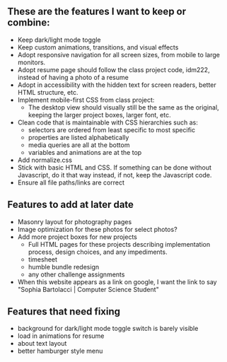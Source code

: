 ## These are the features I want to keep or combine:
- Keep dark/light mode toggle
- Keep custom animations, transitions, and visual effects
- Adopt responsive navigation for all screen sizes, from mobile to large monitors. 
- Adopt resume page should follow the class project code, idm222, instead of having a photo of a resume
- Adopt in accessibility with the hidden text for screen readers, better HTML structure, etc. 
- Implement mobile-first CSS from class project: 
  - The desktop view should visually still be the same as the original, keeping the larger project boxes, larger font, etc. 
- Clean code that is maintainable with CSS hierarchies such as:
  - selectors are ordered from least specific to most specific
  - properties are listed alphabetically 
  - media queries are all at the bottom
  - variables and animations are at the top
- Add normalize.css 
- Stick with basic HTML and CSS. If something can be done without Javascript, do it that way instead, if not, keep the Javascript code. 
- Ensure all file paths/links are correct


## Features to add at later date
- Masonry layout for photography pages
- Image optimization for these photos for select photos?
- Add more project boxes for new projects
  - Full HTML pages for these projects describing implementation process, design choices, and any impediments. 
  - timesheet
  - humble bundle redesign
  - any other challenge assignments 
- When this website appears as a link on google, I want the link to say "Sophia Bartolacci | Computer Science Student"


## Features that need fixing
- background for dark/light mode toggle switch is barely visible
- load in animations for resume
- about text layout
- better hamburger style menu